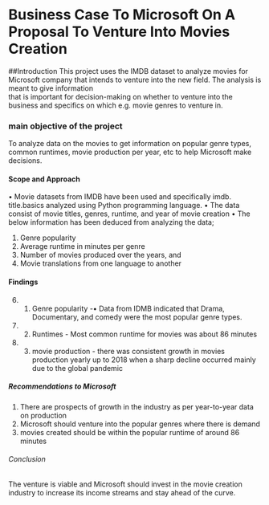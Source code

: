 # Business Case To Microsoft On A Proposal To Venture Into Movies Creation 
##Introduction
This project uses the IMDB dataset to analyze movies for Microsoft company that intends to venture into the new field. The analysis is meant to give information  
that is important for decision-making on whether to venture into the business and specifics on which e.g. movie genres to venture in.  
### main objective of the project  
To analyze data on the movies to get information on popular genre types, common runtimes, movie production per year, etc to help Microsoft make decisions.  
#### Scope and Approach  
•	Movie datasets from IMDB have been used and specifically imdb. title.basics analyzed using Python programming language.
•	The data consist of movie titles, genres, runtime, and year of movie creation 
•	The below information has been deduced from analyzing the data;
1.	Genre popularity
2.	Average runtime in minutes per genre
3.	Number of movies produced over the years, and
4.	Movie translations from one language to another
#### Findings
6.	1. Genre popularity -•	Data from IDMB indicated that Drama, Documentary, and comedy were the most popular genre types.
7.	2. Runtimes - Most common runtime for movies was about 86 minutes
8.	3. movie production - there was consistent growth in movies production yearly up to 2018 when a sharp decline occurred mainly due to the global pandemic
##### Recommendations to Microsoft
   1. There are prospects of growth in the industry as per year-to-year data on production
   2. Microsoft should venture into the popular genres where there is demand
   3. movies created should be within the popular runtime of around 86 minutes
###### Conclusion
The venture is viable and Microsoft should invest in the movie creation industry to increase its income streams and stay ahead of the curve.
      
